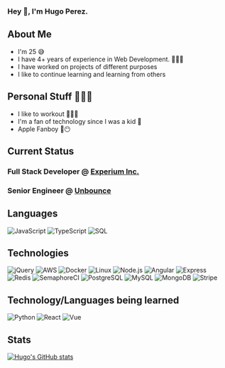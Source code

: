 ### Hey 👋, I'm Hugo Perez.

## About Me 
- I'm 25 😅
- I have 4+ years of experience in Web Development. 👨🏻‍💻
- I have worked on projects of different purposes
- I like to continue learning and learning from others

## Personal Stuff 🙋🏻‍♂️
- I like to workout 🏋🏻‍♂️
- I'm a fan of technology since I was a kid 📱
- Apple Fanboy 😶

## Current Status 
### Full Stack Developer @ [Experium Inc.](https://experium.app)
### Senior Engineer @ [Unbounce](https://unbounce.com)

## Languages

![JavaScript](https://img.shields.io/badge/-JavaScript-000?&logo=JavaScript)
![TypeScript](https://img.shields.io/badge/-TypeScript-000?&logo=TypeScript)
![SQL](https://img.shields.io/badge/-SQL-000?&logo=MySQL)

## Technologies

![jQuery](https://img.shields.io/badge/-jQuery-000?&logo=jQuery&logoColor=F90)
![AWS](https://img.shields.io/badge/-AWS-000?&logo=Amazon-AWS&logoColor=F90)
![Docker](https://img.shields.io/badge/-Docker-000?&logo=Docker)
![Linux](https://img.shields.io/badge/-Linux-000?&logo=Linux)
![Node.js](https://img.shields.io/badge/-Node.js-000?&logo=node.js)
![Angular](https://img.shields.io/badge/-Angular-000?&logo=Angular)
![Express](https://img.shields.io/badge/-Express-000?&logo=Express)
![Redis](https://img.shields.io/badge/-Redis-000?&logo=Redis)
![SemaphoreCI](https://img.shields.io/badge/-SemaphoreCI-000?&logo=SemaphoreCI)
![PostgreSQL](https://img.shields.io/badge/-PostgreSQL-000?&logo=PostgreSQL)
![MySQL](https://img.shields.io/badge/-MySQL-000?&logo=MySQL)
![MongoDB](https://img.shields.io/badge/-MongoDB-000?&logo=MongoDB)
![Stripe](https://img.shields.io/badge/-Stripe-000?&logo=Stripe)

## Technology/Languages being learned
![Python](https://img.shields.io/badge/-Python-000?&logo=Python)
![React](https://img.shields.io/badge/-React-000?&logo=React)
![Vue](https://img.shields.io/badge/-Vue.js-000?&logo=Vue.js)

## Stats
[![Hugo's GitHub stats](https://github-readme-stats.vercel.app/api?username=hugopereez&count_private=true&show_icons=true&theme=dracula)](https://github.com/hugopereez)
